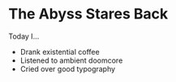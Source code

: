 # The Abyss Stares Back

Today I...
- Drank existential coffee
- Listened to ambient doomcore
- Cried over good typography

